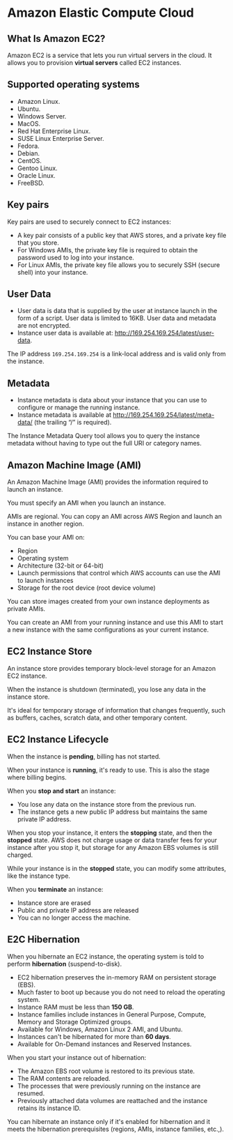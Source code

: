 # Amazon Elastic Compute Cloud

## What Is Amazon EC2?

Amazon EC2 is a service that lets you run virtual servers in the cloud. It allows you to provision **virtual servers** called EC2 instances.


## Supported operating systems

- Amazon Linux.
- Ubuntu.
- Windows Server.
- MacOS.
- Red Hat Enterprise Linux.
- SUSE Linux Enterprise Server.
- Fedora.
- Debian.
- CentOS.
- Gentoo Linux.
- Oracle Linux.
- FreeBSD.


## Key pairs

Key pairs are used to securely connect to EC2 instances:

- A key pair consists of a public key that AWS stores, and a private key file that you store.
- For Windows AMIs, the private key file is required to obtain the password used to log into your instance.
- For Linux AMIs, the private key file allows you to securely SSH (secure shell) into your instance.


## User Data

- User data is data that is supplied by the user at instance launch in the form of a script.
User data is limited to 16KB.
User data and metadata are not encrypted.
- Instance user data is available at: http://169.254.169.254/latest/user-data.

The IP address `169.254.169.254` is a link-local address and is valid only from the instance.


## Metadata

- Instance metadata is data about your instance that you can use to configure or manage the running instance.
- Instance metadata is available at http://169.254.169.254/latest/meta-data/ (the trailing “/” is required).

The Instance Metadata Query tool allows you to query the instance metadata without having to type out the full URI or category names.


## Amazon Machine Image (AMI)

An Amazon Machine Image (AMI) provides the information required to launch an instance.

You must specify an AMI when you launch an instance.

AMIs are regional. You can copy an AMI across AWS Region and launch an instance in another region.

You can base your AMI on:
- Region
- Operating system
- Architecture (32-bit or 64-bit)
- Launch permissions that control which AWS accounts can use the AMI to launch instances
- Storage for the root device (root device volume)

You can store images created from your own instance deployments as private AMIs.

You can create an AMI from your running instance and use this AMI to start a new instance with the same configurations as your current instance.


## EC2 Instance Store

An instance store provides temporary block-level storage for an Amazon EC2 instance.

When the instance is shutdown (terminated), you lose any data in the instance store.

It's ideal for temporary storage of information that changes frequently, such as buffers, caches, scratch data, and other temporary content.


## EC2 Instance Lifecycle

When the instance is **pending**, billing has not started.

When your instance is **running**, it's ready to use. This is also the stage where billing begins.

When you **stop and start** an instance:
- You lose any data on the instance store from the previous run. 
- The instance gets a new public IP address but maintains the same private IP address.

When you stop your instance, it enters the **stopping** state, and then the **stopped** state. AWS does not charge usage or data transfer fees for your instance after you stop it, but storage for any Amazon EBS volumes is still charged.

While your instance is in the **stopped** state, you can modify some attributes, like the instance type.

When you **terminate** an instance:
- Instance store are erased
- Public and private IP address are released
- You can no longer access the machine.


## E2C Hibernation

When you hibernate an EC2 instance, the operating system is told to perform **hibernation** (suspend-to-disk).

- EC2 hibernation preserves the in-memory RAM on persistent storage (EBS).
- Much faster to boot up because you do not need to reload the operating system.
- Instance RAM must be less than **150 GB**.
- Instance families include instances in General Purpose, Compute, Memory and Storage Optimized groups.
- Available for Windows, Amazon Linux 2 AMI, and Ubuntu.
- Instances can't be hibernated for more than **60 days**.
- Available for On-Demand instances and Reserved Instances.

When you start your instance out of hibernation:
- The Amazon EBS root volume is restored to its previous state.
- The RAM contents are reloaded.
- The processes that were previously running on the instance are resumed.
- Previously attached data volumes are reattached and the instance retains its instance ID.

You can hibernate an instance only if it's enabled for hibernation and it meets the hibernation prerequisites (regions, AMIs, instance families, etc.,).